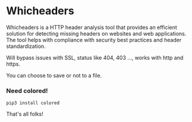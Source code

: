 # Whicheaders
Whicheaders is a HTTP header analysis tool that provides an efficient solution for detecting missing headers on websites and web applications.
The tool helps with compliance with security best practices and header standardization.

Will bypass issues with SSL, status like 404, 403 ..., works with http and https.

You can choose to save or not to a file.

### Need colored!

`pip3 install colored`



That's all folks!
